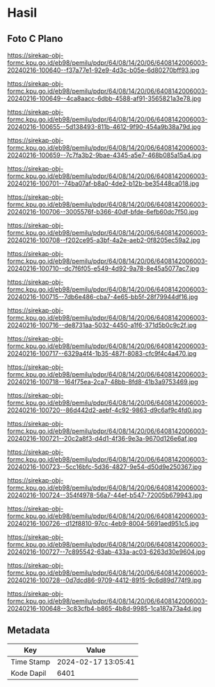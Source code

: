 # Hasil

## Foto C Plano

https://sirekap-obj-formc.kpu.go.id/eb98/pemilu/pdpr/64/08/14/20/06/6408142006003-20240216-100640--f37a77e1-92e9-4d3c-b05e-6d80270bff93.jpg

https://sirekap-obj-formc.kpu.go.id/eb98/pemilu/pdpr/64/08/14/20/06/6408142006003-20240216-100649--4ca8aacc-6dbb-4588-af91-3565821a3e78.jpg

https://sirekap-obj-formc.kpu.go.id/eb98/pemilu/pdpr/64/08/14/20/06/6408142006003-20240216-100655--5d138493-811b-4612-9f90-454a9b38a79d.jpg

https://sirekap-obj-formc.kpu.go.id/eb98/pemilu/pdpr/64/08/14/20/06/6408142006003-20240216-100659--7c7fa3b2-9bae-4345-a5e7-468b085a15a4.jpg

https://sirekap-obj-formc.kpu.go.id/eb98/pemilu/pdpr/64/08/14/20/06/6408142006003-20240216-100701--74ba07af-b8a0-4de2-b12b-be35448ca018.jpg

https://sirekap-obj-formc.kpu.go.id/eb98/pemilu/pdpr/64/08/14/20/06/6408142006003-20240216-100706--3005576f-b366-40df-bfde-6efb60dc7f50.jpg

https://sirekap-obj-formc.kpu.go.id/eb98/pemilu/pdpr/64/08/14/20/06/6408142006003-20240216-100708--f202ce95-a3bf-4a2e-aeb2-0f8205ec59a2.jpg

https://sirekap-obj-formc.kpu.go.id/eb98/pemilu/pdpr/64/08/14/20/06/6408142006003-20240216-100710--dc7f6f05-e549-4d92-9a78-8e45a5077ac7.jpg

https://sirekap-obj-formc.kpu.go.id/eb98/pemilu/pdpr/64/08/14/20/06/6408142006003-20240216-100715--7db6e486-cba7-4e65-bb5f-28f79944df16.jpg

https://sirekap-obj-formc.kpu.go.id/eb98/pemilu/pdpr/64/08/14/20/06/6408142006003-20240216-100716--de8731aa-5032-4450-a1f6-371d5b0c9c2f.jpg

https://sirekap-obj-formc.kpu.go.id/eb98/pemilu/pdpr/64/08/14/20/06/6408142006003-20240216-100717--6329a4f4-1b35-487f-8083-cfc9f4c4a470.jpg

https://sirekap-obj-formc.kpu.go.id/eb98/pemilu/pdpr/64/08/14/20/06/6408142006003-20240216-100718--164f75ea-2ca7-48bb-8fd8-41b3a9753469.jpg

https://sirekap-obj-formc.kpu.go.id/eb98/pemilu/pdpr/64/08/14/20/06/6408142006003-20240216-100720--86d442d2-aebf-4c92-9863-d9c6af9c4fd0.jpg

https://sirekap-obj-formc.kpu.go.id/eb98/pemilu/pdpr/64/08/14/20/06/6408142006003-20240216-100721--20c2a8f3-d4d1-4f36-9e3a-9670d126e6af.jpg

https://sirekap-obj-formc.kpu.go.id/eb98/pemilu/pdpr/64/08/14/20/06/6408142006003-20240216-100723--5cc16bfc-5d36-4827-9e54-d50d9e250367.jpg

https://sirekap-obj-formc.kpu.go.id/eb98/pemilu/pdpr/64/08/14/20/06/6408142006003-20240216-100724--354f4978-56a7-44ef-b547-72005b679943.jpg

https://sirekap-obj-formc.kpu.go.id/eb98/pemilu/pdpr/64/08/14/20/06/6408142006003-20240216-100726--d12f8810-97cc-4eb9-8004-5691aed951c5.jpg

https://sirekap-obj-formc.kpu.go.id/eb98/pemilu/pdpr/64/08/14/20/06/6408142006003-20240216-100727--7c895542-63ab-433a-ac03-6263d30e9604.jpg

https://sirekap-obj-formc.kpu.go.id/eb98/pemilu/pdpr/64/08/14/20/06/6408142006003-20240216-100728--0d7dcd86-9709-4412-8915-9c6d89d774f9.jpg

https://sirekap-obj-formc.kpu.go.id/eb98/pemilu/pdpr/64/08/14/20/06/6408142006003-20240216-100648--3c83cfb4-b865-4b8d-9985-1ca187a73a4d.jpg


## Metadata

| Key        | Value               |
| ---------- | ------------------- |
| Time Stamp | 2024-02-17 13:05:41 |
| Kode Dapil | 6401                |



